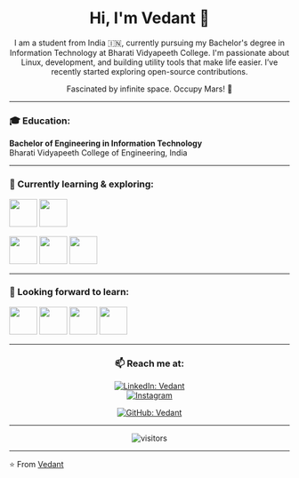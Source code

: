 <h1 align="center"><b>Hi, I'm Vedant 👋</b></h1>

<p align="center">
I am a student from India 🇮🇳, currently pursuing my Bachelor's degree in Information Technology at Bharati Vidyapeeth College. I'm passionate about Linux, development, and building utility tools that make life easier. I’ve recently started exploring open-source contributions.
</p>
<p align="center">
Fascinated by infinite space. Occupy Mars! 🚀
</p>

---

### 🎓 Education:

**Bachelor of Engineering in Information Technology**  
Bharati Vidyapeeth College of Engineering, India  


---

### 🌱 Currently learning & exploring:

<p>
  <code><a href="https://www.python.org/" target="_blank"><img height="50" src="https://www.vectorlogo.zone/logos/python/python-ar21.svg"></a></code>
  <code><a href="https://www.mongodb.com/" target="_blank"><img height="50" src="https://www.vectorlogo.zone/logos/mongodb/mongodb-ar21.svg"></a></code>
  
  <code><a href="#" target="_blank"><img height="50" src="https://www.vectorlogo.zone/logos/linux/linux-ar21.svg"></a></code>
  <code><a href="https://git-scm.com/" target="_blank"><img height="50" src="https://www.vectorlogo.zone/logos/git-scm/git-scm-ar21.svg"></a></code>
  <code><a href="https://www.javascript.com/" target="_blank"><img height="50" src="https://www.vectorlogo.zone/logos/javascript/javascript-ar21.svg"></a></code>
</p>

---


### 🚀 Looking forward to learn:

<p>
  
  <code><a href="https://reactjs.org/" target="_blank"><img height="50" src="https://www.vectorlogo.zone/logos/reactjs/reactjs-ar21.svg"></a></code>
  <code><a href="https://cloud.google.com/" target="_blank"><img height="50" src="https://www.vectorlogo.zone/logos/google_cloud/google_cloud-ar21.svg"></a></code>
   <code><a href="https://go.dev/" target="_blank"><img height="50" src="https://www.vectorlogo.zone/logos/golang/golang-icon.svg"></a></code>
 <code><a href="https://www.docker.com/" target="_blank"><img height="50" src="https://www.vectorlogo.zone/logos/docker/docker-ar21.svg"></a></code>
</p>

---

<div align="center">

### 📫 Reach me at:

[![LinkedIn: Vedant](https://img.shields.io/badge/-Vedant-blue?style=flat-square&logo=Linkedin&logoColor=white&link=https://www.linkedin.com/in/your-profile)](https://www.linkedin.com/in/vedant-garje-291956356/?originalSubdomain=in)  
<a href="https://www.instagram.com/accounts/login/?next=%2Fvedant_garje_4%2F&source=omni_redirect" target="_blank"><img src="https://img.shields.io/badge/@yourhandle-%23E4405F.svg?&style=flat-square&logo=instagram&logoColor=white" alt="Instagram"></a>  

[![GitHub: Vedant](https://img.shields.io/github/followers/yourgithub?label=yourgithub&style=social)](https://github.com/yourgithub)

---

![visitors](https://visitor-badge.glitch.me/badge?page_id=yourgithub.visitor-badge)

</div>

---

⭐️ From [Vedant](https://github.com/Krishna4375)
